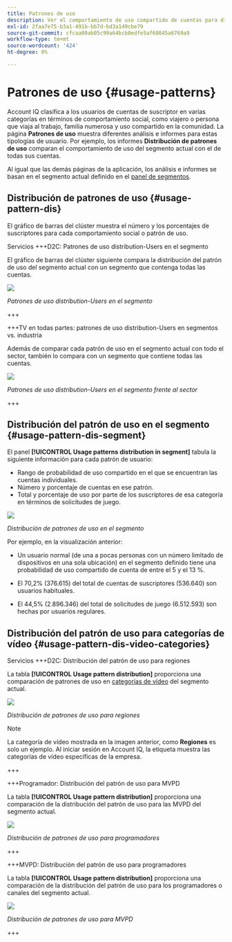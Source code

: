 ```yaml
---
title: Patrones de uso
description: Ver el comportamiento de uso compartido de cuentas para diferentes tipologías de usuario.
exl-id: 2faa7e75-b3a1-491b-bb7d-bd3a149cbe79
source-git-commit: cfcaa00ab05c99a64bcb0edfe5af60845a6769a9
workflow-type: tm+mt
source-wordcount: '424'
ht-degree: 0%

---
```


# Patrones de uso {#usage-patterns}

Account IQ clasifica a los usuarios de cuentas de suscriptor en varias categorías en términos de comportamiento social, como viajero o persona que viaja al trabajo, familia numerosa y uso compartido en la comunidad. La página **Patrones de uso** muestra diferentes análisis e informes para estas tipologías de usuario. Por ejemplo, los informes **Distribución de patrones de uso** comparan el comportamiento de uso del segmento actual con el de todas sus cuentas.

Al igual que las demás páginas de la aplicación, los análisis e informes se basan en el segmento actual definido en el [panel de segmentos](/help/accountiq/segments-timeinterval.md).

## Distribución de patrones de uso {#usage-pattern-dis}

El gráfico de barras del clúster muestra el número y los porcentajes de suscriptores para cada comportamiento social o patrón de uso.

Servicios +++D2C: Patrones de uso distribution-Users en el segmento

El gráfico de barras del clúster siguiente compara la distribución del patrón de uso del segmento actual con un segmento que contenga todas las cuentas.

![](assets/d2c-segment-users-industry.png)

*Patrones de uso distribution-Users en el segmento*

+++

+++TV en todas partes: patrones de uso distribution-Users en segmentos vs. industria

Además de comparar cada patrón de uso en el segmento actual con todo el sector, también lo compara con un segmento que contiene todas las cuentas.

![](assets/segment-users-industry.png)

*Patrones de uso distribution-Users en el segmento frente al sector*

+++

## Distribución del patrón de uso en el segmento {#usage-pattern-dis-segment}

El panel **[!UICONTROL Usage patterns distribution in segment]** tabula la siguiente información para cada patrón de usuario:

* Rango de probabilidad de uso compartido en el que se encuentran las cuentas individuales.
* Número y porcentaje de cuentas en ese patrón.
* Total y porcentaje de uso por parte de los suscriptores de esa categoría en términos de solicitudes de juego.

![](assets/usage-pattern-segmentwise.png)

*Distribución de patrones de uso en el segmento*

Por ejemplo, en la visualización anterior:

* Un usuario normal (de una a pocas personas con un número limitado de dispositivos en una sola ubicación) en el segmento definido tiene una probabilidad de uso compartido de cuenta de entre el 5 y el 13 %.

* El 70,2% (376.615) del total de cuentas de suscriptores (536.640) son usuarios habituales.

* El 44,5% (2.896.346) del total de solicitudes de juego (6.512.593) son hechas por usuarios regulares.

## Distribución del patrón de uso para categorías de vídeo {#usage-pattern-dis-video-categories}

Servicios +++D2C: Distribución del patrón de uso para regiones

La tabla **[!UICONTROL Usage pattern distribution]** proporciona una comparación de patrones de uso en [categorías de vídeo](product-concepts.md##video-category-def) del segmento actual.

![](assets/d2c-usage-patterns-regions.png)

*Distribución de patrones de uso para regiones*

>[!NOTE]
>
>La categoría de vídeo mostrada en la imagen anterior, como **Regiones** es solo un ejemplo. Al iniciar sesión en Account IQ, la etiqueta muestra las categorías de vídeo específicas de la empresa.

+++

+++Programador: Distribución del patrón de uso para MVPD

La tabla **[!UICONTROL Usage pattern distribution]** proporciona una comparación de la distribución del patrón de uso para las MVPD del segmento actual.

![](assets/usage-patterns-mvpdwise.png)

*Distribución de patrones de uso para programadores*

+++

+++MVPD: Distribución del patrón de uso para programadores

La tabla **[!UICONTROL Usage pattern distribution]** proporciona una comparación de la distribución del patrón de uso para los programadores o canales del segmento actual.

![](assets/usage-patterns-programmerwise.png)

*Distribución de patrones de uso para MVPD*

+++
